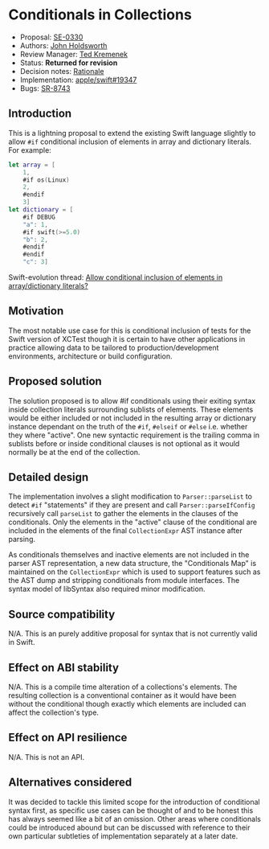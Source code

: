# Conditionals in Collections

* Proposal: [SE-0330](0330-collection-conditionals.md)
* Authors: [John Holdsworth](https://github.com/johnno1962)
* Review Manager: [Ted Kremenek](https://github.com/tkremenek)
* Status: **Returned for revision**
* Decision notes: [Rationale](https://forums.swift.org/t/se-0330-conditionals-in-collections/53375/22)
* Implementation: [apple/swift#19347](https://github.com/apple/swift/pull/19347)
* Bugs: [SR-8743](https://bugs.swift.org/browse/SR-8743)

## Introduction

This is a lightning proposal to extend the existing Swift language slightly to allow `#if` conditional inclusion of elements in array and dictionary literals. For example:

```swift
let array = [
	1,
	#if os(Linux)
	2,
	#endif
	3]
let dictionary = [
	#if DEBUG
	"a": 1,
	#if swift(>=5.0)
	"b": 2,
	#endif
	#endif
	"c": 3]
```
Swift-evolution thread: [Allow conditional inclusion of elements in array/dictionary literals?](https://forums.swift.org/t/allow-conditional-inclusion-of-elements-in-array-dictionary-literals/16171)

## Motivation

The most notable use case for this is conditional inclusion of tests for the Swift version of XCTest though it is certain to have other applications in practice allowing data to be tailored to production/development environments, architecture or build configuration.

## Proposed solution

The solution proposed is to allow #if conditionals using their exiting syntax inside collection literals surrounding sublists of elements. These elements would be either included or not included in the resulting array or dictionary instance dependant on the truth of the `#if`, `#elseif` or `#else` i.e. whether they where "active". One new syntactic requirement is the trailing comma in sublists before or inside conditional clauses is not optional as it would normally be at the end of the collection.

## Detailed design

The implementation involves a slight modification to `Parser::parseList` to detect `#if` "statements" if they are present and call `Parser::parseIfConfig` recursively call `parseList` to gather the elements in the clauses of the conditionals. Only the elements in the "active" clause of the conditional are included in the elements of the final `CollectionExpr` AST instance after parsing.

As conditionals themselves and inactive elements are not included in the parser AST representation, a new data structure, the "Conditionals Map" is maintained on the `CollectionExpr` which is used to support features such as the AST dump and stripping conditionals from module interfaces. The syntax model of libSyntax also required minor modification.

## Source compatibility

N/A. This is an purely additive proposal for syntax that is not currently valid in Swift.

## Effect on ABI stability

N/A. This is a compile time alteration of a collections's elements. The resulting collection is a conventional container as it would have been without the conditional though exactly which elements are included can affect the collection's type.

## Effect on API resilience

N/A. This is not an API.

## Alternatives considered

It was decided to tackle this limited scope for the introduction of conditional syntax first, as specific use cases can be thought of and to be honest this has always seemed like a bit of an omission. Other areas where conditionals could be introduced abound but can be discussed with reference to their own particular subtleties of implementation separately at a later date.
